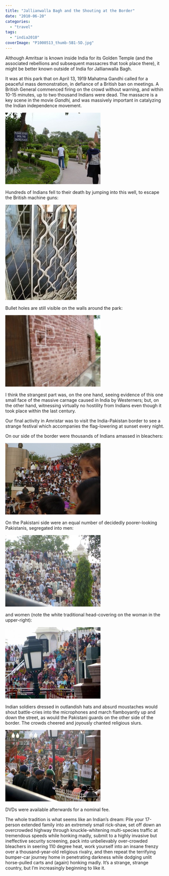 ```yaml
---
title: "Jallianwalla Bagh and the Shouting at the Border"
date: "2010-06-20"
categories:
  - "travel"
tags:
  - "india2010"
coverImage: "P1000513_thumb-5B1-5D.jpg"
---
```


Although Amritsar is known inside India for its Golden Temple (and the associated rebellions and subsequent massacres that took place there), it might be better known outside of India for Jallianwalla Bagh.

It was at this park that on April 13, 1919 Mahatma Gandhi called for a peaceful mass demonstration, in defiance of a British ban on meetings. A British General commenced firing on the crowd without warning, and within 10-15 minutes, up to two thousand Indians were dead. The massacre is a key scene in the movie _Gandhi,_ and was massively important in catalyzing the Indian independence movement.

[![P1000513](images/P1000513_thumb-5B1-5D-300x225.jpg "P1000513")](/wp-content/uploads/2010/06/P1000513_thumb-5B1-5D.jpg)

Hundreds of Indians fell to their death by jumping into this well, to escape the British machine guns:

[![P1000515](images/P1000515_thumb-5B5-5D-225x300.jpg "P1000515")](/wp-content/uploads/2010/06/P1000515_thumb-5B5-5D.jpg)

Bullet holes are still visible on the walls around the park:

[![P1000516](images/P1000516_thumb-5B1-5D-300x225.jpg "P1000516")](/wp-content/uploads/2010/06/P1000516_thumb-5B1-5D.jpg)

I think the strangest part was, on the one hand, seeing evidence of this one small face of the massive carnage caused in India by Westerners; but, on the other hand, witnessing virtually no hostility from Indians even though it took place within the last century.

Our final activity in Amristar was to visit the India-Pakistan border to see a strange festival which accompanies the flag-lowering at sunset every night.

On our side of the border were thousands of Indians amassed in bleachers:

[![P1000533](images/P1000533_thumb-5B1-5D-300x225.jpg "P1000533")](/wp-content/uploads/2010/06/P1000533_thumb-5B1-5D.jpg)

On the Pakistani side were an equal number of decidedly poorer-looking Pakistanis, segregated into men:

[![P1000538](images/P1000538_thumb-5B1-5D-300x225.jpg "P1000538")](/wp-content/uploads/2010/06/P1000538_thumb-5B1-5D.jpg)

and women (note the white traditional head-covering on the woman in the upper-right):

[![P1000537](images/P1000537_thumb-5B1-5D-300x225.jpg "P1000537")](/wp-content/uploads/2010/06/P1000537_thumb-5B1-5D.jpg)

Indian soldiers dressed in outlandish hats and absurd moustaches would shout battle-cries into the microphones and march flamboyantly up and down the street, as would the Pakistani guards on the other side of the border. The crowds cheered and joyously chanted religious slurs.

[![P1000565](images/P1000565_thumb-5B1-5D-300x225.jpg "P1000565")](/wp-content/uploads/2010/06/P1000565_thumb-5B1-5D.jpg)

DVDs were available afterwards for a nominal fee.

The whole tradition is what seems like an Indian’s dream: Pile your 17-person extended family into an extremely small rick-shaw, set off down an overcrowded highway through knuckle-whitening multi-species traffic at tremendous speeds while honking madly, submit to a highly invasive but ineffective security screening, pack into unbelievably over-crowded bleachers in seering 110 degree heat, work yourself into an insane frenzy over a thousand-year-old religious rivalry, and then repeat the terrifying bumper-car journey home in penetrating darkness while dodging unlit horse-pulled carts and (again) honking madly. It’s a strange, strange country, but I’m increasingly beginning to like it.
